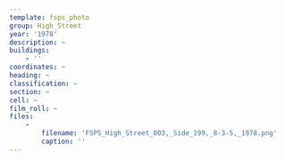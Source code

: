 ```yaml
---
template: fsps_photo
group: High_Street
year: '1978'
description: ~
buildings:
    - ''
coordinates: ~
heading: ~
classification: ~
section: ~
cell: ~
film_roll: ~
files:
    -
        filename: 'FSPS_High_Street_003,_Side_199,_8-3-5,_1978.png'
        caption: ''
---
```

